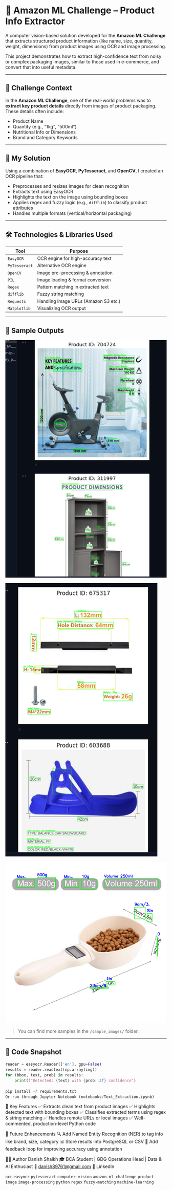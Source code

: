 # 🧠 Amazon ML Challenge – Product Info Extractor

A computer vision-based solution developed for the **Amazon ML Challenge** that extracts structured product information (like name, size, quantity, weight, dimensions) from product images using OCR and image processing.

This project demonstrates how to extract high-confidence text from noisy or complex packaging images, similar to those used in e-commerce, and convert that into useful metadata.

---

## 📌 Challenge Context

In the **Amazon ML Challenge**, one of the real-world problems was to **extract key product details** directly from images of product packaging.  
These details often include:

- Product Name  
- Quantity (e.g., "1kg", "500ml")  
- Nutritional Info or Dimensions  
- Brand and Category Keywords

---

## 🧠 My Solution

Using a combination of **EasyOCR**, **PyTesseract**, and **OpenCV**, I created an OCR pipeline that:

- Preprocesses and resizes images for clean recognition  
- Extracts text using EasyOCR  
- Highlights the text on the image using bounding boxes  
- Applies regex and fuzzy logic (e.g., `difflib`) to classify product attributes  
- Handles multiple formats (vertical/horizontal packaging)

---

## 🛠 Technologies & Libraries Used

| Tool            | Purpose                              |
|-----------------|--------------------------------------|
| `EasyOCR`       | OCR engine for high-accuracy text    |
| `PyTesseract`   | Alternative OCR engine               |
| `OpenCV`        | Image pre-processing & annotation    |
| `PIL`           | Image loading & format conversion    |
| `Regex`         | Pattern matching in extracted text   |
| `difflib`       | Fuzzy string matching                |
| `Requests`      | Handling image URLs (Amazon S3 etc.) |
| `Matplotlib`    | Visualizing OCR output               |

---

## 📸 Sample Outputs

![Sample Image](./sample_images/image1.png)

![OCR Output](./sample_images/image2.png)

![OCR Output](./sample_images/image3.png)

> You can find more samples in the `/sample_images/` folder.

---

## 🧪 Code Snapshot

```python
reader = easyocr.Reader(['en'], gpu=False)
results = reader.readtext(np.array(img))
for (bbox, text, prob) in results:
    print(f"Detected: {text} with {prob:.2f} confidence")

pip install -r requirements.txt
Or run through Jupyter Notebook (notebooks/Text_Extraction.ipynb)

```

📌 Key Features
✅ Extracts clean text from product images
✅ Highlights detected text with bounding boxes
✅ Classifies extracted terms using regex & string matching
✅ Handles remote URLs or local images
✅ Well-commented, production-level Python code

📌 Future Enhancements
🔍 Add Named Entity Recognition (NER) to tag info like brand, size, category
📊 Store results into PostgreSQL or CSV
🧠 Add feedback loop for improving accuracy using annotation

👨‍💻 Author
Danish Shaikh
🎓 BCA Student | GDG Operations Head | Data & AI Enthusiast
📧 danish89761@gmail.com
🔗 LinkedIn

`ocr` `easyocr` `pytesseract` `computer-vision` `amazon-ml-challenge`
`product-image` `image-processing` `python` `regex` `fuzzy-matching` `machine-learning`
